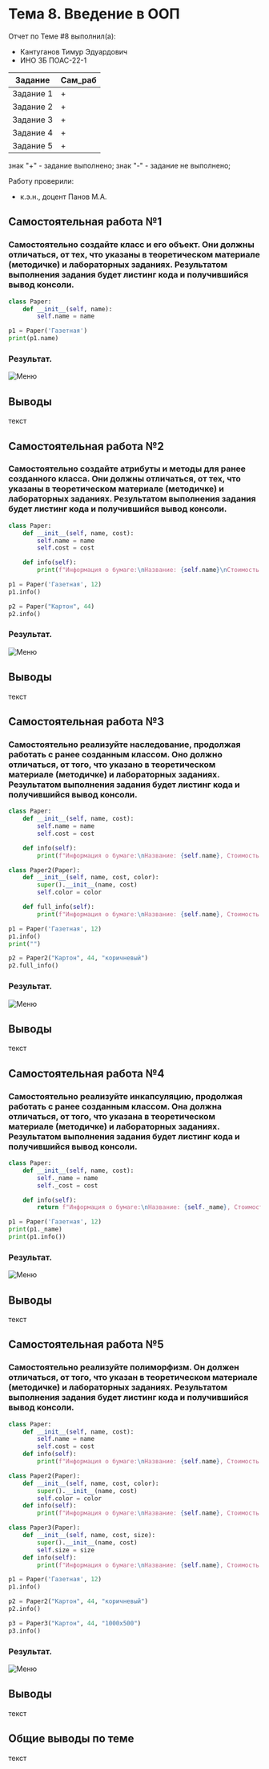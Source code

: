 # Тема 8. Введение в ООП
Отчет по Теме #8 выполнил(а):
- Кантуганов Тимур Эдуардович
- ИНО ЗБ ПОАС-22-1

| Задание | Сам_раб |
| ------ | ------ |
| Задание 1 | + |
| Задание 2 | + |
| Задание 3 | + |
| Задание 4 | + |
| Задание 5 | + |

знак "+" - задание выполнено; знак "-" - задание не выполнено;

Работу проверили:
- к.э.н., доцент Панов М.А.

## Самостоятельная работа №1
### Самостоятельно создайте класс и его объект. Они должны отличаться, от тех, что указаны в теоретическом материале (методичке) и лабораторных заданиях. Результатом выполнения задания будет листинг кода и получившийся вывод консоли.


```python
class Paper:
    def __init__(self, name):
        self.name = name

p1 = Paper('Газетная')
print(p1.name)
```

### Результат.
![Меню](https://github.com/ImPussy/Labs/blob/%D0%A2%D0%B5%D0%BC%D0%B0_8/picturesLab8/1.jpg)

## Выводы
текст
  
## Самостоятельная работа №2
### Самостоятельно создайте атрибуты и методы для ранее созданного класса. Они должны отличаться, от тех, что указаны в теоретическом материале (методичке) и лабораторных заданиях. Результатом выполнения задания будет листинг кода и получившийся вывод консоли.

```python
class Paper:
    def __init__(self, name, cost):
        self.name = name
        self.cost = cost

    def info(self):
        print(f"Информация о бумаге:\nНазвание: {self.name}\nСтоимость: {self.cost}")

p1 = Paper('Газетная', 12)
p1.info()

p2 = Paper("Картон", 44)
p2.info()
```

### Результат.
![Меню](https://github.com/ImPussy/Labs/blob/%D0%A2%D0%B5%D0%BC%D0%B0_8/picturesLab8/2.jpg)

## Выводы
текст
  
## Самостоятельная работа №3
### Самостоятельно реализуйте наследование, продолжая работать с ранее созданным классом. Оно должно отличаться, от того, что указано в теоретическом материале (методичке) и лабораторных заданиях. Результатом выполнения задания будет листинг кода и получившийся вывод консоли.

```python
class Paper:
    def __init__(self, name, cost):
        self.name = name
        self.cost = cost

    def info(self):
        print(f"Информация о бумаге:\nНазвание: {self.name}, Стоимость: {self.cost}")

class Paper2(Paper):
    def __init__(self, name, cost, color):
        super().__init__(name, cost)
        self.color = color

    def full_info(self):
        print(f"Информация о бумаге:\nНазвание: {self.name}, Стоимость: {self.cost}, Цвет: {self.color}")

p1 = Paper('Газетная', 12)
p1.info()
print("")

p2 = Paper2("Картон", 44, "коричневый")
p2.full_info()
```

### Результат.
![Меню](https://github.com/ImPussy/Labs/blob/%D0%A2%D0%B5%D0%BC%D0%B0_8/picturesLab8/3.jpg)

## Выводы
текст
  
## Самостоятельная работа №4
### Самостоятельно реализуйте инкапсуляцию, продолжая работать с ранее созданным классом. Она должна отличаться, от того, что указана в теоретическом материале (методичке) и лабораторных заданиях. Результатом выполнения задания будет листинг кода и получившийся вывод консоли.

```python
class Paper:
    def __init__(self, name, cost):
        self._name = name
        self._cost = cost

    def info(self):
        return f"Информация о бумаге:\nНазвание: {self._name}, Стоимость: {self._cost}"

p1 = Paper('Газетная', 12)
print(p1._name)
print(p1.info())
```

### Результат.
![Меню](https://github.com/ImPussy/Labs/blob/%D0%A2%D0%B5%D0%BC%D0%B0_8/picturesLab8/4.jpg)

## Выводы
текст
  
## Самостоятельная работа №5
### Самостоятельно реализуйте полиморфизм. Он должен отличаться, от того, что указан в теоретическом материале (методичке) и лабораторных заданиях. Результатом выполнения задания будет листинг кода и получившийся вывод консоли.

```python
class Paper:
    def __init__(self, name, cost):
        self.name = name
        self.cost = cost
    def info(self):
        print(f"Информация о бумаге:\nНазвание: {self.name}, Стоимость: {self.cost}")

class Paper2(Paper):
    def __init__(self, name, cost, color):
        super().__init__(name, cost)
        self.color = color
    def info(self):
        print(f"Информация о бумаге:\nНазвание: {self.name}, Стоимость: {self.cost}, Цвет: {self.color}")

class Paper3(Paper):
    def __init__(self, name, cost, size):
        super().__init__(name, cost)
        self.size = size
    def info(self):
        print(f"Информация о бумаге:\nНазвание: {self.name}, Стоимость: {self.cost}, Размер: {self.size}")

p1 = Paper('Газетная', 12)
p1.info()

p2 = Paper2("Картон", 44, "коричневый")
p2.info()

p3 = Paper3("Картон", 44, "1000х500")
p3.info()
```

### Результат.
![Меню](https://github.com/ImPussy/Labs/blob/%D0%A2%D0%B5%D0%BC%D0%B0_8/picturesLab8/5.jpg)

## Выводы
текст

## Общие выводы по теме
текст
